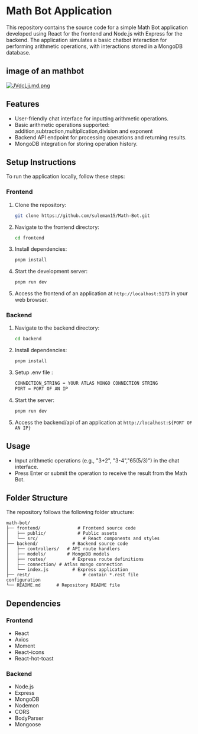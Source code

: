 # Math Bot Application

This repository contains the source code for a simple Math Bot application developed using React for the frontend and Node.js with Express for the backend. The application simulates a basic chatbot interaction for performing arithmetic operations, with interactions stored in a MongoDB database.

## image of an mathbot
[![JVdcLjj.md.png](https://iili.io/JVdcLjj.md.png)](https://freeimage.host/i/JVdcLjj)
## Features

- User-friendly chat interface for inputting arithmetic operations.
- Basic arithmetic operations supported: addition,subtraction,multiplication,division and exponent
- Backend API endpoint for processing operations and returning results.
- MongoDB integration for storing operation history.

## Setup Instructions

To run the application locally, follow these steps:

### Frontend

1. Clone the repository:

   ```bash
   git clone https://github.com/suleman15/Math-Bot.git
   ```

2. Navigate to the frontend directory:

   ```bash
   cd frontend
   ```

3. Install dependencies:

   ```bash
   pnpm install
   ```

4. Start the development server:

   ```bash
   pnpm run dev
   ```

5. Access the frontend of an  application at `http://localhost:5173` in your web browser.

### Backend

1. Navigate to the backend directory:

   ```bash
   cd backend
   ```

2. Install dependencies:

   ```bash
   pnpm install
   ```

3. Setup .env file : 

   ```bash
   CONNECTION_STRING = YOUR ATLAS MONGO CONNECTION STRING 
   PORT = PORT OF AN IP
   ```

4. Start the server:

   ```bash
   pnpm run dev
   ```

5. Access the backend/api of an application at `http://localhost:${PORT OF AN IP}` 

## Usage

- Input arithmetic operations (e.g., "3+2", "3-4","65(5/3)") in the chat interface.
- Press Enter or submit the operation to receive the result from the Math Bot.

## Folder Structure

The repository follows the following folder structure:

```
math-bot/
├── frontend/              # Frontend source code
│   ├── public/            # Public assets
│   └── src/                 # React components and styles
├── backend/             # Backend source code
│   ├── controllers/   # API route handlers
│   ├── models/        # MongoDB models
│   ├── routes/          # Express route definitions
│   ├── connection/ # Atlas mongo connection
│   └── index.js         # Express application 
├── rest/                    # contain *.rest file 
configuration
└── README.md      # Repository README file
```

## Dependencies

### Frontend
- React
- Axios
- Moment
- React-icons
- React-hot-toast

### Backend
- Node.js
- Express
- MongoDB
- Nodemon
- CORS
- BodyParser
- Mongoose
